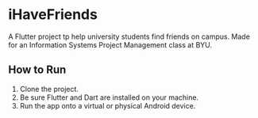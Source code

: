 # iHaveFriends

A Flutter project tp help university students find friends on campus.
Made for an Information Systems Project Management class at BYU.

## How to Run

1. Clone the project.
2. Be sure Flutter and Dart are installed on your machine.
3. Run the app onto a virtual or physical Android device.
